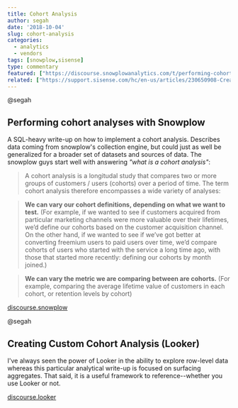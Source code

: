 ```yaml
---
title: Cohort Analysis
author: segah
date: '2018-10-04'
slug: cohort-analysis
categories:
  - analytics
  - vendors
tags: [snowplow,sisense]
type: commentary
featured: ["https://discourse.snowplowanalytics.com/t/performing-cohort-analyses-with-snowplow/1154","https://discourse.looker.com/t/analytic-block-creating-custom-cohort-analysis/256"]
related: ["https://support.sisense.com/hc/en-us/articles/230650908-Creating-Cohort-Analysis-With-Sisense"]
---
```


@segah
## Performing cohort analyses with Snowplow
A SQL-heavy write-up on how to implement a cohort analysis. Describes data coming from snowplow's collection engine, but could just as well be generalized for a broader set of datasets and sources of data.
The snowplow guys start well with answering *"what is a cohort analysis"*:

> A cohort analysis is a longitudal study that compares two or more groups of customers / users (cohorts) over a period of time. The term cohort analysis therefore encompasses a wide variety of analyses:

> **We can vary our cohort definitions, depending on what we want to test.** (For example, if we wanted to see if customers acquired from particular marketing channels were more valuable over their lifetimes, we’d define our cohorts based on the customer acquisition channel. On the other hand, if we wanted to see if we’ve got better at converting freemium users to paid users over time, we’d compare cohorts of users who started with the service a long time ago, with those that started more recently: defining our cohorts by month joined.)

> **We can vary the metric we are comparing between are cohorts.** (For example, comparing the average lifetime value of customers in each cohort, or retention levels by cohort)

[discourse.snowplow](https://discourse.snowplowanalytics.com/t/performing-cohort-analyses-with-snowplow/1154)

@segah
## Creating Custom Cohort Analysis (Looker)
I've always seen the power of Looker in the ability to explore row-level data whereas this particular analytical write-up is focused on surfacing aggregates. That said, it is a useful framework to reference--whether you use Looker or not.

[discourse.looker](https://discourse.looker.com/t/analytic-block-creating-custom-cohort-analysis/256)